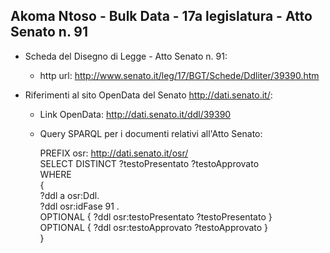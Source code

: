 ## Akoma Ntoso - Bulk Data - 17a legislatura - Atto Senato n. 91 ##

* Scheda del Disegno di Legge - Atto Senato n. 91:
	* http url: http://www.senato.it/leg/17/BGT/Schede/Ddliter/39390.htm

* Riferimenti al sito OpenData del Senato http://dati.senato.it/:
	* Link OpenData: http://dati.senato.it/ddl/39390
	* Query SPARQL per i documenti relativi all'Atto Senato:

        PREFIX osr: <http://dati.senato.it/osr/>  
		SELECT DISTINCT ?testoPresentato ?testoApprovato  
		WHERE  
		{  
		    ?ddl a osr:Ddl.  
		    ?ddl osr:idFase 91 .  
		    OPTIONAL { ?ddl osr:testoPresentato ?testoPresentato }  
		    OPTIONAL { ?ddl osr:testoApprovato ?testoApprovato }  
		}
		
